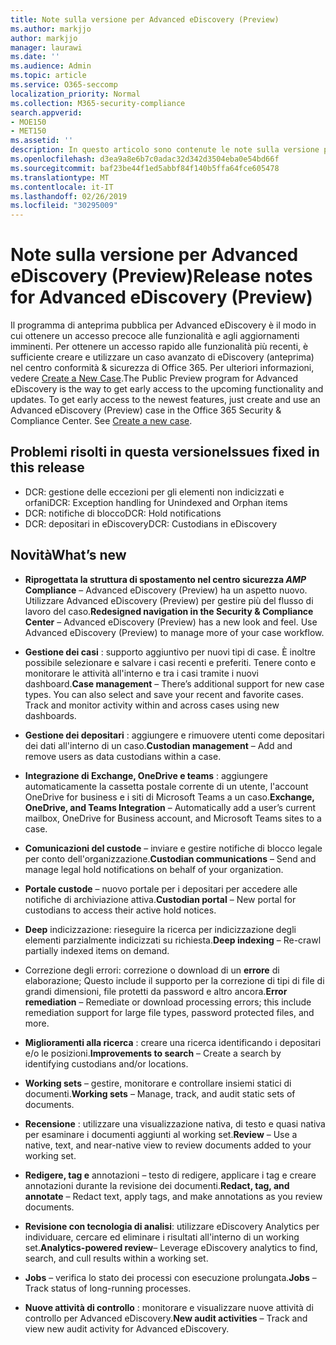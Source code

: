 ```yaml
---
title: Note sulla versione per Advanced eDiscovery (Preview)
ms.author: markjjo
author: markjjo
manager: laurawi
ms.date: ''
ms.audience: Admin
ms.topic: article
ms.service: O365-seccomp
localization_priority: Normal
ms.collection: M365-security-compliance
search.appverid:
- MOE150
- MET150
ms.assetid: ''
description: In questo articolo sono contenute le note sulla versione per Advanced eDiscovery (Preview).
ms.openlocfilehash: d3ea9a8e6b7c0adac32d342d3504eba0e54bd66f
ms.sourcegitcommit: baf23be44f1ed5abbf84f140b5ffa64fce605478
ms.translationtype: MT
ms.contentlocale: it-IT
ms.lasthandoff: 02/26/2019
ms.locfileid: "30295009"
---
```

# <a name="release-notes-for-advanced-ediscovery-preview"></a><span data-ttu-id="960a1-103">Note sulla versione per Advanced eDiscovery (Preview)</span><span class="sxs-lookup"><span data-stu-id="960a1-103">Release notes for Advanced eDiscovery (Preview)</span></span>

<span data-ttu-id="960a1-p101">Il programma di anteprima pubblica per Advanced eDiscovery è il modo in cui ottenere un accesso precoce alle funzionalità e agli aggiornamenti imminenti. Per ottenere un accesso rapido alle funzionalità più recenti, è sufficiente creare e utilizzare un caso avanzato di eDiscovery (anteprima) nel centro conformità & sicurezza di Office 365. Per ulteriori informazioni, vedere [Create a New Case](create-new-ediscovery-case.md).</span><span class="sxs-lookup"><span data-stu-id="960a1-p101">The Public Preview program for Advanced eDiscovery is the way to get early access to the upcoming functionality and updates. To get early access to the newest features, just create and use an Advanced eDiscovery (Preview) case in the Office 365 Security & Compliance Center. See [Create a new case](create-new-ediscovery-case.md).</span></span>

## <a name="issues-fixed-in-this-release"></a><span data-ttu-id="960a1-107">Problemi risolti in questa versione</span><span class="sxs-lookup"><span data-stu-id="960a1-107">Issues fixed in this release</span></span>

- <span data-ttu-id="960a1-108">DCR: gestione delle eccezioni per gli elementi non indicizzati e orfani</span><span class="sxs-lookup"><span data-stu-id="960a1-108">DCR: Exception handling for Unindexed and Orphan items</span></span>
- <span data-ttu-id="960a1-109">DCR: notifiche di blocco</span><span class="sxs-lookup"><span data-stu-id="960a1-109">DCR: Hold notifications</span></span>
- <span data-ttu-id="960a1-110">DCR: depositari in eDiscovery</span><span class="sxs-lookup"><span data-stu-id="960a1-110">DCR: Custodians in eDiscovery</span></span>

## <a name="whats-new"></a><span data-ttu-id="960a1-111">Novità</span><span class="sxs-lookup"><span data-stu-id="960a1-111">What’s new</span></span>

- <span data-ttu-id="960a1-p102">**Riprogettata la struttura di spostamento nel centro sicurezza _AMP_ Compliance** – Advanced eDiscovery (Preview) ha un aspetto nuovo. Utilizzare Advanced eDiscovery (Preview) per gestire più del flusso di lavoro del caso.</span><span class="sxs-lookup"><span data-stu-id="960a1-p102">**Redesigned navigation in the Security & Compliance Center** – Advanced eDiscovery (Preview) has a new look and feel. Use Advanced eDiscovery (Preview) to manage more of your case workflow.</span></span>

- <span data-ttu-id="960a1-p103">**Gestione dei casi** : supporto aggiuntivo per nuovi tipi di case. È inoltre possibile selezionare e salvare i casi recenti e preferiti. Tenere conto e monitorare le attività all'interno e tra i casi tramite i nuovi dashboard.</span><span class="sxs-lookup"><span data-stu-id="960a1-p103">**Case management** – There’s additional support for new case types. You can also select and save your recent and favorite cases. Track and monitor activity within and across cases using new dashboards.</span></span>

- <span data-ttu-id="960a1-117">**Gestione dei depositari** : aggiungere e rimuovere utenti come depositari dei dati all'interno di un caso.</span><span class="sxs-lookup"><span data-stu-id="960a1-117">**Custodian management** – Add and remove users as data custodians within a case.</span></span>

- <span data-ttu-id="960a1-118">**Integrazione di Exchange, OneDrive e teams** : aggiungere automaticamente la cassetta postale corrente di un utente, l'account OneDrive for business e i siti di Microsoft Teams a un caso.</span><span class="sxs-lookup"><span data-stu-id="960a1-118">**Exchange, OneDrive, and Teams Integration** – Automatically add a user’s current mailbox, OneDrive for Business account, and Microsoft Teams sites to a case.</span></span> 

- <span data-ttu-id="960a1-119">**Comunicazioni del custode** – inviare e gestire notifiche di blocco legale per conto dell'organizzazione.</span><span class="sxs-lookup"><span data-stu-id="960a1-119">**Custodian communications** – Send and manage legal hold notifications on behalf of your organization.</span></span>

- <span data-ttu-id="960a1-120">**Portale custode** – nuovo portale per i depositari per accedere alle notifiche di archiviazione attiva.</span><span class="sxs-lookup"><span data-stu-id="960a1-120">**Custodian portal** – New portal for custodians to access their active hold notices.</span></span>

- <span data-ttu-id="960a1-121">**Deep** indicizzazione: rieseguire la ricerca per indicizzazione degli elementi parzialmente indicizzati su richiesta.</span><span class="sxs-lookup"><span data-stu-id="960a1-121">**Deep indexing** – Re-crawl partially indexed items on demand.</span></span>

- <span data-ttu-id="960a1-122">Correzione degli errori: correzione o download di un **errore** di elaborazione; Questo include il supporto per la correzione di tipi di file di grandi dimensioni, file protetti da password e altro ancora.</span><span class="sxs-lookup"><span data-stu-id="960a1-122">**Error remediation** – Remediate or download processing errors; this include remediation support for large file types, password protected files, and more.</span></span> 

- <span data-ttu-id="960a1-123">**Miglioramenti alla ricerca** : creare una ricerca identificando i depositari e/o le posizioni.</span><span class="sxs-lookup"><span data-stu-id="960a1-123">**Improvements to search** – Create a search by identifying custodians and/or locations.</span></span>

- <span data-ttu-id="960a1-124">**Working sets** – gestire, monitorare e controllare insiemi statici di documenti.</span><span class="sxs-lookup"><span data-stu-id="960a1-124">**Working sets** – Manage, track, and audit static sets of documents.</span></span>

- <span data-ttu-id="960a1-125">**Recensione** : utilizzare una visualizzazione nativa, di testo e quasi nativa per esaminare i documenti aggiunti al working set.</span><span class="sxs-lookup"><span data-stu-id="960a1-125">**Review** – Use a native, text, and near-native view to review documents added to your working set.</span></span>

- <span data-ttu-id="960a1-126">**Redigere, tag e** annotazioni – testo di redigere, applicare i tag e creare annotazioni durante la revisione dei documenti.</span><span class="sxs-lookup"><span data-stu-id="960a1-126">**Redact, tag, and annotate** – Redact text, apply tags, and make annotations as you review documents.</span></span>
  
- <span data-ttu-id="960a1-127">**Revisione con tecnologia di analisi**: utilizzare eDiscovery Analytics per individuare, cercare ed eliminare i risultati all'interno di un working set.</span><span class="sxs-lookup"><span data-stu-id="960a1-127">**Analytics-powered review**– Leverage eDiscovery analytics to find, search, and cull results within a working set.</span></span>

- <span data-ttu-id="960a1-128">**Jobs** – verifica lo stato dei processi con esecuzione prolungata.</span><span class="sxs-lookup"><span data-stu-id="960a1-128">**Jobs** – Track status of long-running processes.</span></span>

- <span data-ttu-id="960a1-129">**Nuove attività di controllo** : monitorare e visualizzare nuove attività di controllo per Advanced eDiscovery.</span><span class="sxs-lookup"><span data-stu-id="960a1-129">**New audit activities** – Track and view new audit activity for Advanced eDiscovery.</span></span>
